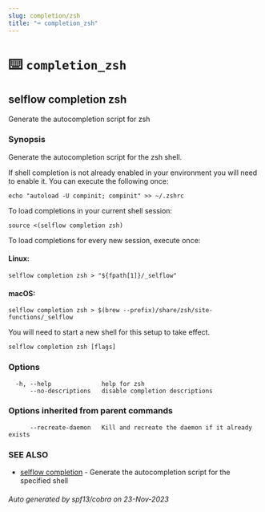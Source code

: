 ```yaml
---
slug: completion/zsh
title: "⌨ completion_zsh"
---
```


# ⌨️ `completion_zsh`

## selflow completion zsh

Generate the autocompletion script for zsh

### Synopsis

Generate the autocompletion script for the zsh shell.

If shell completion is not already enabled in your environment you will need
to enable it.  You can execute the following once:

	echo "autoload -U compinit; compinit" >> ~/.zshrc

To load completions in your current shell session:

	source <(selflow completion zsh)

To load completions for every new session, execute once:

#### Linux:

	selflow completion zsh > "${fpath[1]}/_selflow"

#### macOS:

	selflow completion zsh > $(brew --prefix)/share/zsh/site-functions/_selflow

You will need to start a new shell for this setup to take effect.


```
selflow completion zsh [flags]
```

### Options

```
  -h, --help              help for zsh
      --no-descriptions   disable completion descriptions
```

### Options inherited from parent commands

```
      --recreate-daemon   Kill and recreate the daemon if it already exists
```

### SEE ALSO

* [selflow completion](selflow_completion.md)	 - Generate the autocompletion script for the specified shell

###### Auto generated by spf13/cobra on 23-Nov-2023
